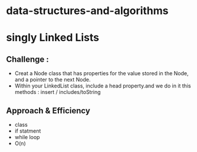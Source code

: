 # data-structures-and-algorithms

# singly Linked Lists

## Challenge :

* Creat a Node class that has properties for the value stored in the Node, and a pointer to the next Node.
* Within your LinkedList class, include a head property.and we do in it this methods : insert / includes/toString


## Approach & Efficiency

* class
* if statment 
* while loop
* O(n)


<!-- solve the conflict -->